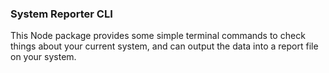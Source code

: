 ### System Reporter CLI

This Node package provides some simple terminal commands to check things about your current system, and can output the data into a report file on your system.
